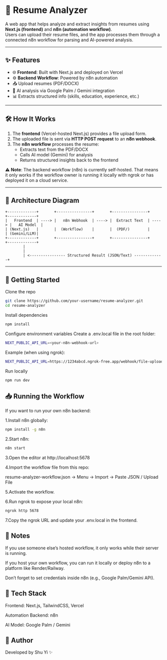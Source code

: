 
# 📄 Resume Analyzer

A web app that helps analyze and extract insights from resumes using **Next.js (frontend)** and **n8n (automation workflow)**.  
Users can upload their resume files, and the app processes them through a connected n8n workflow for parsing and AI-powered analysis.  

---

## ✨ Features

- 🌐 **Frontend**: Built with Next.js and deployed on Vercel
- ⚙️ **Backend Workflow**: Powered by n8n automation
- 📤 Upload resumes (PDF/DOCX)
- 🧠 AI analysis via Google Palm / Gemini integration
- 📊 Extracts structured info (skills, education, experience, etc.)

---

## 🛠️ How It Works

1. The **frontend** (Vercel-hosted Next.js) provides a file upload form.
2. The uploaded file is sent via **HTTP POST request** to an **n8n webhook**.
3. The **n8n workflow** processes the resume:
   - Extracts text from the PDF/DOCX
   - Calls AI model (Gemini) for analysis
   - Returns structured insights back to the frontend

⚠️ **Note**: The backend workflow (n8n) is currently self-hosted. That means it only works if the workflow owner is running it locally with ngrok or has deployed it on a cloud service.

---

## 📐 Architecture Diagram

```text
+-------------+       +----------------+       +----------------+       +-------------+
|   Frontend  | ----> |   n8n Webhook  | ----> |  Extract Text  | ----> |   AI Model  |
| (Next.js)   |       |  (Workflow)    |       |  (PDF/)        |       | (Gemini/LLM)|
+-------------+       +----------------+       +----------------+       +-------------+
        |
        |
        | <---------------- Structured Result (JSON/Text) -------------+
```

---

## 🚀 Getting Started

Clone the repo

```bash
git clone https://github.com/your-username/resume-analyzer.git
cd resume-analyzer
```

Install dependencies

```bash
npm install
```

Configure environment variables
Create a .env.local file in the root folder:

```bash
NEXT_PUBLIC_API_URL=<your-n8n-webhook-url>
```

Example (when using ngrok):

```bash
NEXT_PUBLIC_API_URL=https://1234abcd.ngrok-free.app/webhook/file-upload
```

Run locally

```bash
npm run dev
```

## 📥 Running the Workflow

If you want to run your own n8n backend:

1.Install n8n globally:

```bash
npm install -g n8n
```

2.Start n8n:

```bash
n8n start
```

3.Open the editor at http://localhost:5678

4.Import the workflow file from this repo:

resume-analyzer-workflow.json → Menu → Import → Paste JSON / Upload File

5.Activate the workflow.

6.Run ngrok to expose your local n8n:

```bash
ngrok http 5678
```

7.Copy the ngrok URL and update your .env.local in the frontend.

## 🔑 Notes

If you use someone else’s hosted workflow, it only works while their server is running.

If you host your own workflow, you can run it locally or deploy n8n to a platform like Render/Railway.

Don’t forget to set credentials inside n8n (e.g., Google Palm/Gemini API).

## 📌 Tech Stack

Frontend: Next.js, TailwindCSS, Vercel

Automation Backend: n8n

AI Model: Google Palm / Gemini

## 👤 Author

Developed by Shu Yi ✨